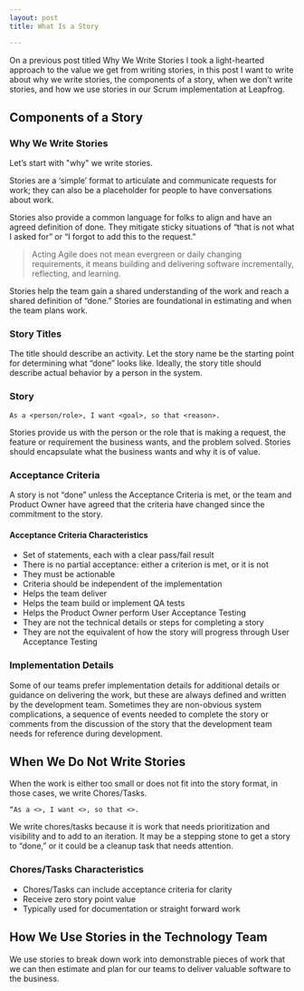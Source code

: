 ```yaml
---
layout: post
title: What Is a Story

---
```

<amp-img width="4032" height="3024" layout="responsive" src="/assets/images/stories-2017-06-07.jpg"></amp-img>


On a previous post titled Why We Write Stories I took a light-hearted approach to the value we get from writing stories, in this post I want to write about why we write stories, the components of a story, when we don’t write stories, and how we use stories in our Scrum implementation at Leapfrog.

## Components of a Story

### Why We Write Stories

Let’s start with "why" we write stories. 

Stories are a ‘simple’ format to articulate and communicate requests for work; they can also be a placeholder for people to have conversations about work.

Stories also provide a common language for folks to align and have an agreed definition of done. They mitigate sticky situations of “that is not what I asked for” or “I forgot to add this to the request.” 

> Acting Agile does not mean evergreen or daily changing requirements, it means building and delivering software incrementally, reflecting, and learning.

Stories help the team gain a shared understanding of the work and reach a shared definition of “done.” Stories are foundational in estimating and when the team plans work.

### Story Titles

The title should describe an activity. Let the story name be the starting point for determining what “done” looks like. Ideally, the story title should describe actual behavior by a person in the system. 

### Story

`As a <person/role>, I want <goal>, so that <reason>.`

Stories provide us with the person or the role that is making a request, the feature or requirement the business wants, and the problem solved. Stories should encapsulate what the business wants and why it is of value.

### Acceptance Criteria

A story is not “done” unless the Acceptance Criteria is met, or the team and Product Owner have agreed that the criteria have changed since the commitment to the story.

#### Acceptance Criteria Characteristics

* Set of statements, each with a clear pass/fail result
* There is no partial acceptance: either a criterion is met, or it is not
* They must be actionable
* Criteria should be independent of the implementation
* Helps the team deliver
* Helps the team build or implement QA tests
* Helps the Product Owner perform User Acceptance Testing
* They are not the technical details or steps for completing a story
* They are not the equivalent of how the story will progress through User Acceptance Testing

### Implementation Details

Some of our teams prefer implementation details for additional details or guidance on delivering the work, but these are always defined and written by the development team. Sometimes they are non-obvious system complications, a sequence of events needed to complete the story or comments from the discussion of the story that the development team needs for reference during development.

## When We Do Not Write Stories

When the work is either too small or does not fit into the story format, in those cases, we write Chores/Tasks.

`“As a <>, I want <>, so that <>.`

We write chores/tasks because it is work that needs prioritization and visibility and to add to an iteration. It may be a stepping stone to get a story to “done,” or it could be a cleanup task that needs attention.

### Chores/Tasks Characteristics

* Chores/Tasks can include acceptance criteria for clarity
* Receive zero story point value
* Typically used for documentation or straight forward work

## How We Use Stories in the Technology Team

We use stories to break down work into demonstrable pieces of work that we can then estimate and plan for our teams to deliver valuable software to the business.